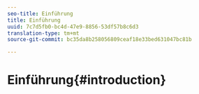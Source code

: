 ```yaml
---
seo-title: Einführung
title: Einführung
uuid: 7c7d5fb0-bc4d-47e9-8856-53df57b8c6d3
translation-type: tm+mt
source-git-commit: bc35da8b258056809ceaf18e33bed631047bc81b

---
```



# Einführung{#introduction}

